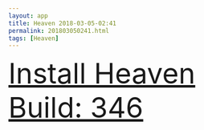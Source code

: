 ```yaml
---
layout: app
title: Heaven 2018-03-05-02:41
permalink: 201803050241.html
tags: [Heaven]
---
```

<div class="pure-g">
    <div class="pure-u-1-1" style="font-size: 4em">
        <a class="pure-button-primary" href="itms-services://?action=download-manifest&url=https%3A%2F%2Flitsungyisigono.github.io%2FTestScript%2Fmanifests%2F201803050241.plist"><i class="fa fa-download" aria-hidden="true"></i>Install Heaven Build: 346</a>
    </div>
</div>
